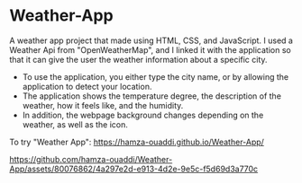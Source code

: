 # Weather-App
A weather app project that made using HTML, CSS, and JavaScript.
I used a Weather Api from "OpenWeatherMap", and I linked it with the application so that it can give the user the weather information about a specific city.

<ul>
  <li>To use the application, you either type the city name, or by allowing the application to detect your location.</li>
  <li>The application shows the temperature degree, the description of the weather, how it feels like, and the humidity.</li>
  <li>In addition, the webpage background changes depending on the weather, as well as the icon.</li>  
</ul>

To try "Weather App": https://hamza-ouaddi.github.io/Weather-App/

https://github.com/hamza-ouaddi/Weather-App/assets/80076862/4a297e2d-e913-4d2e-9e5c-f5d69d3a770c

